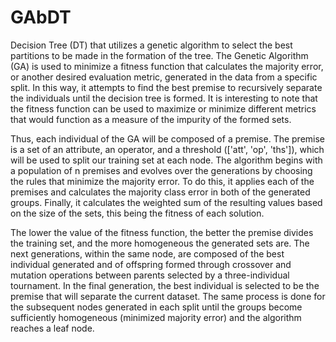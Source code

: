# GAbDT
Decision Tree (DT) that utilizes a genetic algorithm to select the best partitions to be made in the formation of the tree. The Genetic Algorithm (GA) is used to minimize a fitness function that calculates the majority error, or another desired evaluation metric, generated in the data from a specific split. In this way, it attempts to find the best premise to recursively separate the individuals until the decision tree is formed. It is interesting to note that the fitness function can be used to maximize or minimize different metrics that would function as a measure of the impurity of the formed sets.

Thus, each individual of the GA will be composed of a premise. The premise is a set of an attribute, an operator, and a threshold (['att', 'op', 'ths']), which will be used to split our training set at each node. The algorithm begins with a population of n premises and evolves over the generations by choosing the rules that minimize the majority error. To do this, it applies each of the premises and calculates the majority class error in both of the generated groups. Finally, it calculates the weighted sum of the resulting values based on the size of the sets, this being the fitness of each solution.

The lower the value of the fitness function, the better the premise divides the training set, and the more homogeneous the generated sets are. The next generations, within the same node, are composed of the best individual generated and of offspring formed through crossover and mutation operations between parents selected by a three-individual tournament. In the final generation, the best individual is selected to be the premise that will separate the current dataset. The same process is done for the subsequent nodes generated in each split until the groups become sufficiently homogeneous (minimized majority error) and the algorithm reaches a leaf node.
